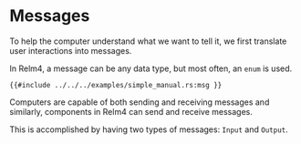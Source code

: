 # Messages 

To help the computer understand what we want to tell it, we first translate user interactions into messages.

In Relm4, a message can be any data type, but most often, an `enum` is used. 

```rust,no_run,noplayground
{{#include ../../../examples/simple_manual.rs:msg }}
```

Computers are capable of both sending and receiving messages and similarly, components in Relm4 can send and receive messages.

This is accomplished by having two types of messages: `Input` and `Output`.
